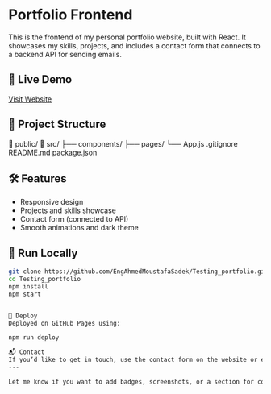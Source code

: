 # Portfolio Frontend

This is the frontend of my personal portfolio website, built with React. It showcases my skills, projects, and includes a contact form that connects to a backend API for sending emails.

## 🚀 Live Demo

[Visit Website](https://engahmedmoustafasadek.github.io/portfolio/)

## 📁 Project Structure

📁 public/ 
📁 src/ 
  ├── components/ 
  ├── pages/ 
  └── App.js
.gitignore
README.md
package.json


## 🛠️ Features

- Responsive design
- Projects and skills showcase
- Contact form (connected to API)
- Smooth animations and dark theme

## 🧪 Run Locally

```bash
git clone https://github.com/EngAhmedMoustafaSadek/Testing_portfolio.git
cd Testing_portfolio
npm install
npm start


🚢 Deploy
Deployed on GitHub Pages using:

npm run deploy

📬 Contact
If you’d like to get in touch, use the contact form on the website or email me directly at ahmed.moustafa9813@gmail.com
---

Let me know if you want to add badges, screenshots, or a section for contributing!
